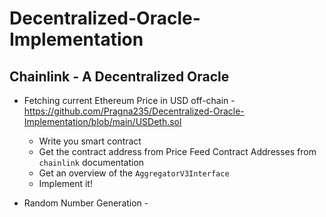 # Decentralized-Oracle-Implementation

## Chainlink - A Decentralized Oracle

* Fetching current Ethereum Price in USD off-chain - https://github.com/Pragna235/Decentralized-Oracle-Implementation/blob/main/USDeth.sol
   - Write you smart contract
   - Get the contract address from Price Feed Contract Addresses from  `chainlink` documentation
   - Get an overview of the `AggregatorV3Interface`
   - Implement it!
 
* Random Number Generation - 
